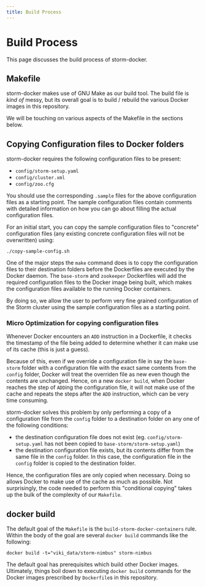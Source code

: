```yaml
---
title: Build Process
---
```


Build Process
=============

This page discusses the build process of storm-docker.

## Makefile

storm-docker makes use of GNU Make as our build tool. The build file is
_kind of_ messy, but its overall goal is to build / rebuild the various Docker
images in this repository.

We will be touching on various aspects of the Makefile in the sections below.

## Copying Configuration files to Docker folders

storm-docker requires the following configuration files to be present:

- `config/storm-setup.yaml`
- `config/cluster.xml`
- `config/zoo.cfg`

You should use the corresponding `.sample` files for the above configuration
files as a starting point. The sample configuration files contain comments with
detailed information on how you can go about filling the actual configuration
files.

For an initial start, you can copy the sample configuration files to "concrete"
configuration files (any existing concrete configuration files will not be
overwritten) using:

    ./copy-sample-config.sh

One of the major steps the `make` command does is to copy the configuration
files to their destination folders before the Dockerfiles are executed by the
Docker daemon. The `base-storm` and `zookeeper` Dockerfiles will add the
required configuration files to the Docker image being built, which makes the
configuration files available to the running Docker containers.

By doing so, we allow the user to perform very fine grained configuration of
the Storm cluster using the sample configuration files as a starting point.

### Micro Optimization for copying configuration files

Whenever Docker encounters an `ADD` instruction in a Dockerfile, it checks the
timestamp of the file being added to determine whether it can make use of its
cache (this is just a guess).

Because of this, even if we override a configuration file in say the
`base-storm` folder with a configuration file with the exact same contents from
the `config` folder, Docker will treat the overriden file as new even though
the contents are unchanged.
Hence, on a new `docker build`, when Docker reaches the step of `ADD`ing the
configuration file, it will not make use of the cache and repeats the steps
after the `ADD` instruction, which can be very time consuming.

storm-docker solves this problem by only performing a copy of a configuration
file from the `config` folder to a destination folder on any one of the
following conditions:

- the destination configuration file does not exist
(eg. `config/storm-setup.yaml` has not been copied to
`base-storm/storm-setup.yaml`)
- the destination configuration file exists, but its contents differ from the
same file in the `config` folder. In this case, the configuration file in the
`config` folder is copied to the destination folder.

Hence, the configuration files are only copied when necessary.
Doing so allows Docker to make use of the cache as much as possible.
Not surprisingly, the code needed to perform this "conditional copying" takes
up the bulk of the complexity of our `Makefile`.

## docker build

The default goal of the `Makefile` is the `build-storm-docker-containers` rule.
Within the body of the goal are several `docker build` commands like the
following:

    docker build -t="viki_data/storm-nimbus" storm-nimbus

The default goal has prerequisites which build other Docker images. Ultimately,
things boil down to executing `docker build` commands for the Docker images
prescribed by `Dockerfile`s in this repository.
